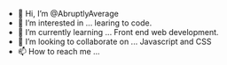 - 👋 Hi, I’m @AbruptlyAverage
- 👀 I’m interested in ... learing to code.
- 🌱 I’m currently learning ... Front end web development.
- 💞️ I’m looking to collaborate on ... Javascript and CSS
- 📫 How to reach me ...

<!---
AbruptlyAverage/AbruptlyAverage is a ✨ special ✨ repository because its `README.md` (this file) appears on your GitHub profile.
You can click the Preview link to take a look at your changes.
--->
